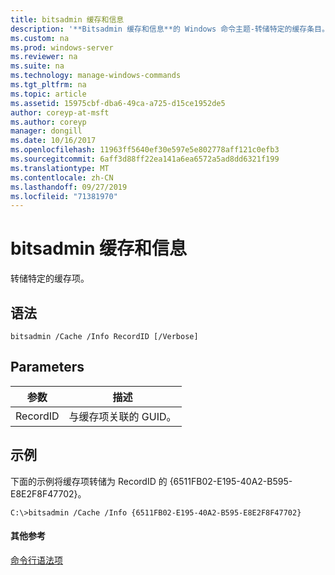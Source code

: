 ```yaml
---
title: bitsadmin 缓存和信息
description: '**Bitsadmin 缓存和信息**的 Windows 命令主题-转储特定的缓存条目。'
ms.custom: na
ms.prod: windows-server
ms.reviewer: na
ms.suite: na
ms.technology: manage-windows-commands
ms.tgt_pltfrm: na
ms.topic: article
ms.assetid: 15975cbf-dba6-49ca-a725-d15ce1952de5
author: coreyp-at-msft
ms.author: coreyp
manager: dongill
ms.date: 10/16/2017
ms.openlocfilehash: 11963ff5640ef30e597e5e802778aff121c0efb3
ms.sourcegitcommit: 6aff3d88ff22ea141a6ea6572a5ad8dd6321f199
ms.translationtype: MT
ms.contentlocale: zh-CN
ms.lasthandoff: 09/27/2019
ms.locfileid: "71381970"
---
```

# <a name="bitsadmin-cache-and-info"></a>bitsadmin 缓存和信息



转储特定的缓存项。

## <a name="syntax"></a>语法

```
bitsadmin /Cache /Info RecordID [/Verbose] 
```

## <a name="parameters"></a>Parameters

|参数|描述|
|---------|-----------|
|RecordID|与缓存项关联的 GUID。|

## <a name="BKMK_examples"></a>示例

下面的示例将缓存项转储为 RecordID 的 {6511FB02-E195-40A2-B595-E8E2F8F47702}。
```
C:\>bitsadmin /Cache /Info {6511FB02-E195-40A2-B595-E8E2F8F47702} 
```

#### <a name="additional-references"></a>其他参考

[命令行语法项](command-line-syntax-key.md)